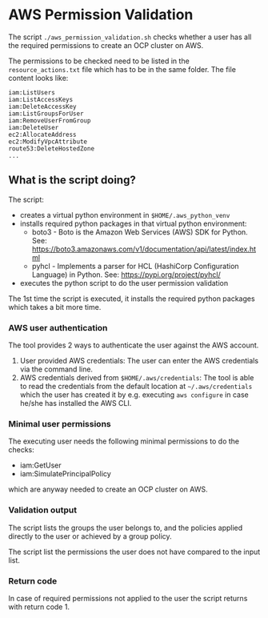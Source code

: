 # AWS Permission Validation

The script `./aws_permission_validation.sh` checks whether a user has all the required permissions to create an OCP cluster on AWS.

The permissions to be checked need to be listed in the `resource_actions.txt` file which has to be in the same folder. The file content 
looks like:

```
iam:ListUsers
iam:ListAccessKeys
iam:DeleteAccessKey
iam:ListGroupsForUser
iam:RemoveUserFromGroup
iam:DeleteUser
ec2:AllocateAddress
ec2:ModifyVpcAttribute
route53:DeleteHostedZone
...
```

## What is the script doing?
The script:
- creates a virtual python environment in  `$HOME/.aws_python_venv`
- installs required python packages in that virtual python environment: 
   - boto3  -  Boto is the Amazon Web Services (AWS) SDK for Python. See: https://boto3.amazonaws.com/v1/documentation/api/latest/index.html
   - pyhcl  -  Implements a parser for HCL (HashiCorp Configuration Language) in Python. See: https://pypi.org/project/pyhcl/
- executes the python script to do the user permission validation

The 1st time the script is executed, it installs the required python packages which takes a bit more time.

### AWS user authentication
The tool provides 2 ways to authenticate the user against the AWS account.
1. User provided AWS credentials: 
   The user can enter the AWS credentials via the command line.
1. AWS credentials derived from `$HOME/.aws/credentials`: 
   The tool is able to read the credentials from the default location at `~/.aws/credentials` which the user has created it by e.g. executing `aws configure` in case he/she has installed the AWS CLI. 


### Minimal user permissions

The executing user needs the following minimal permissions to do the checks:  
- iam:GetUser  
- iam:SimulatePrincipalPolicy  

which are anyway needed to create an OCP cluster on AWS.  

### Validation output

The script lists the groups the user belongs to, and the policies applied directly 
to the user or achieved by a group policy.

The script list the permissions the user does not have compared to the input 
list. 

### Return code

In case of required permissions not applied to the user the script returns 
with return code 1.

